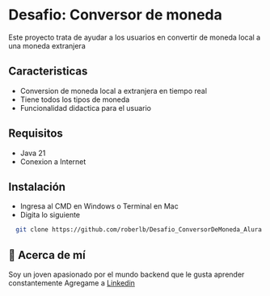 # Desafio: Conversor de moneda
Este proyecto trata de ayudar a los usuarios en convertir de moneda local a una moneda extranjera
## Caracteristicas
 - Conversion de moneda local a extranjera en tiempo real
 - Tiene todos los tipos de moneda
 - Funcionalidad didactica para el usuario
## Requisitos
 - Java 21
 - Conexion a Internet
## Instalación
 - Ingresa al CMD en Windows o Terminal en Mac
 - Digita lo siguiente
 ```bash
   git clone https://github.com/roberlb/Desafio_ConversorDeMoneda_Alura.git
 ```
## 🚀 Acerca de mí
 Soy un joven apasionado por el mundo backend que le gusta aprender constantemente
 Agregame a [Linkedin](www.linkedin.com/in/robertoalb)
